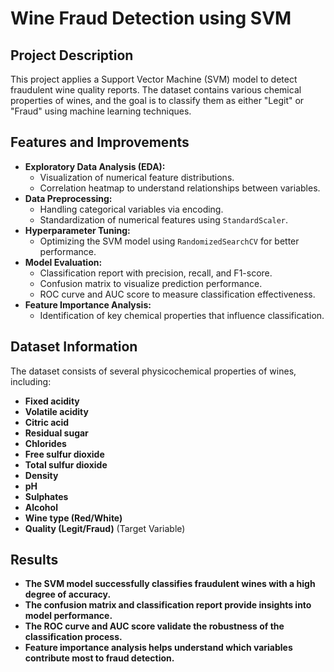 # Wine Fraud Detection using SVM

## Project Description
This project applies a Support Vector Machine (SVM) model to detect fraudulent wine quality reports. The dataset contains various chemical properties of wines, and the goal is to classify them as either "Legit" or "Fraud" using machine learning techniques.

## Features and Improvements
- **Exploratory Data Analysis (EDA):**
  - Visualization of numerical feature distributions.
  - Correlation heatmap to understand relationships between variables.
- **Data Preprocessing:**
  - Handling categorical variables via encoding.
  - Standardization of numerical features using `StandardScaler`.
- **Hyperparameter Tuning:**
  - Optimizing the SVM model using `RandomizedSearchCV` for better performance.
- **Model Evaluation:**
  - Classification report with precision, recall, and F1-score.
  - Confusion matrix to visualize prediction performance.
  - ROC curve and AUC score to measure classification effectiveness.
- **Feature Importance Analysis:**
  - Identification of key chemical properties that influence classification.

## Dataset Information
The dataset consists of several physicochemical properties of wines, including:
- **Fixed acidity**
- **Volatile acidity**
- **Citric acid**
- **Residual sugar**
- **Chlorides**
- **Free sulfur dioxide**
- **Total sulfur dioxide**
- **Density**
- **pH**
- **Sulphates**
- **Alcohol**
- **Wine type (Red/White)**
- **Quality (Legit/Fraud)** (Target Variable)

## Results
- **The SVM model successfully classifies fraudulent wines with a high degree of accuracy.**
- **The confusion matrix and classification report provide insights into model performance.**
- **The ROC curve and AUC score validate the robustness of the classification process.**
- **Feature importance analysis helps understand which variables contribute most to fraud detection.**
